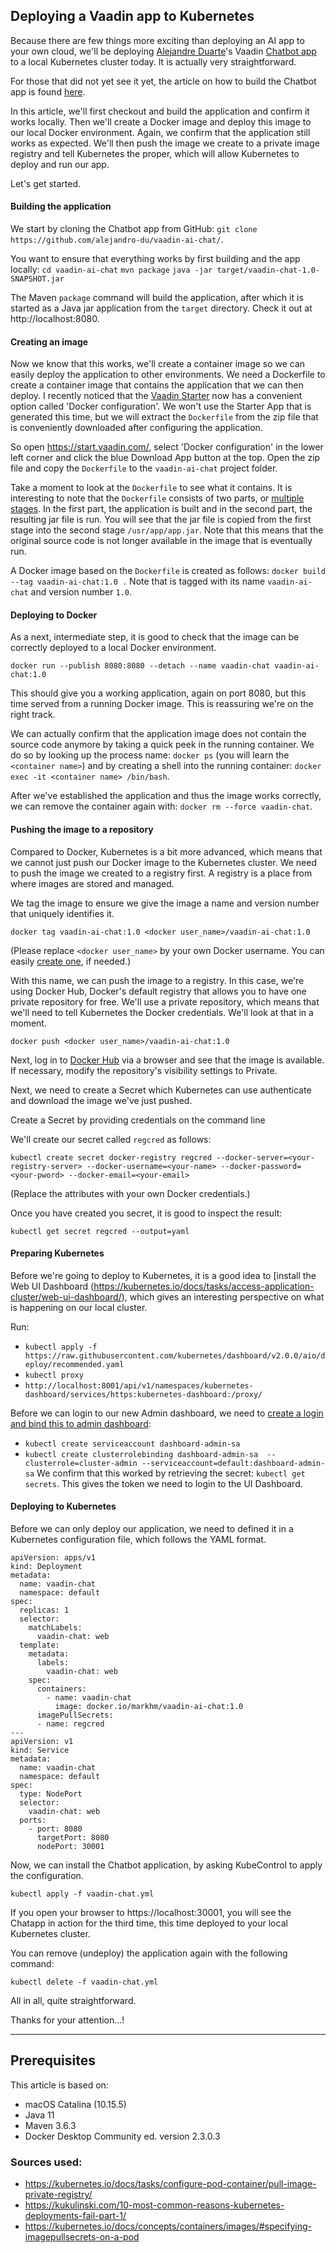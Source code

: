 ## Deploying a Vaadin app to Kubernetes
Because there are few things more exciting than deploying an AI app to your own cloud, we'll be deploying [Alejandre Duarte](https://vaadin.com/blog/author/alejandro-duarte)'s Vaadin [Chatbot app](https://vaadin.com/blog/building-a-chatbot-in-java) to a local Kubernetes cluster today. It is actually very straightforward. 

For those that did not yet see it yet, the article on how to build the Chatbot app is found [here](https://vaadin.com/blog/building-a-chatbot-in-java). 

In this article, we'll first checkout and build the application and confirm it works locally. Then we'll create a Docker image and deploy this image to our local Docker environment. Again, we confirm that the application still works as expected. We'll then push the image we create to a private image registry and tell Kubernetes the proper, which will allow Kubernetes to deploy and run our app. 

Let's get started. 

#### Building the application 
We start by cloning the Chatbot app from GitHub: `git clone https://github.com/alejandro-du/vaadin-ai-chat/`. 

You want to ensure that everything works by first building and the app locally: 
`cd vaadin-ai-chat`
`mvn package`
`java -jar target/vaadin-chat-1.0-SNAPSHOT.jar`

The Maven `package` command will build the application, after which it is started as a Java jar application from the `target` directory. Check it out at http://localhost:8080.

#### Creating an image
Now we know that this works, we'll create a container image so we can easily deploy the application to other environments. We need a Dockerfile to create a container image that contains the application that we can then deploy. I recently noticed that the [Vaadin Starter](https://start.vaadin.com/) now has a convenient option called 'Docker configuration'. We won't use the Starter App that is generated this time, but we will extract the `Dockerfile` from the zip file that is conveniently downloaded after configuring the application. 

So open https://start.vaadin.com/, select 'Docker configuration' in the lower left corner and click the blue Download App button at the top. Open the zip file and copy the `Dockerfile` to the `vaadin-ai-chat` project folder. 

Take a moment to look at the `Dockerfile` to see what it contains. It is interesting to note that the `Dockerfile` consists of two parts, or [multiple stages](https://docs.docker.com/develop/develop-images/multistage-build/). In the first part, the application is built and in the second part, the resulting jar file is run. You will see that the jar file is copied from the first stage into the second stage `/usr/app/app.jar`. Note that this means that the original source code is not longer available in the image that is eventually run. 

A Docker image based on the `Dockerfile` is created as follows: `docker build --tag vaadin-ai-chat:1.0 .` Note that is tagged with its name `vaadin-ai-chat` and version number `1.0`.

#### Deploying to Docker
As a next, intermediate step, it is good to check that the image can be correctly deployed to a local Docker environment.  

`docker run --publish 8080:8080 --detach --name vaadin-chat vaadin-ai-chat:1.0`

This should give you a working application, again on port 8080, but this time served from a running Docker image. This is reassuring we're on the right track.

We can actually confirm that the application image does not contain the source code anymore by taking a quick peek in the running container. We do so by looking up the process name: `docker ps` (you will learn the `<container name>`) and by creating a shell into the running container: `docker exec -it <container name> /bin/bash`. 

After we've established the application and thus the image works correctly, we can remove the container again with: `docker rm --force vaadin-chat`.

#### Pushing the image to a repository
Compared to Docker, Kubernetes is a bit more advanced, which means that we cannot just push our Docker image to the Kubernetes cluster. We need to push the image we created to a registry first. A registry is a place from where images are stored and managed.

We tag the image to ensure we give the image a name and version number that uniquely identifies it.    

`docker tag vaadin-ai-chat:1.0 <docker user_name>/vaadin-ai-chat:1.0`

(Please replace `<docker user_name>` by your own Docker username. You can easily [create one](https://www.docker.com/get-started), if needed.)

With this name, we can push the image to a registry. In this case, we're using Docker Hub, Docker's default registry that allows you to have one private repository for free. We'll use a private repository, which means that we'll need to tell Kubernetes the Docker credentials. We'll look at that in a moment.  

`docker push <docker user_name>/vaadin-ai-chat:1.0`

Next, log in to [Docker Hub](https://hub.docker.com/) via a browser and see that the image is available. If necessary, modify the repository's visibility settings to Private.  

Next, we need to create a Secret which Kubernetes can use authenticate and download the image we've just pushed.  

Create a Secret by providing credentials on the command line

We'll create our secret called `regcred` as follows:

`kubectl create secret docker-registry regcred --docker-server=<your-registry-server> --docker-username=<your-name> --docker-password=<your-pword> --docker-email=<your-email>`

(Replace the attributes with your own Docker credentials.)

Once you have created you secret, it is good to inspect the result: 

`kubectl get secret regcred --output=yaml`

#### Preparing Kubernetes
Before we're going to deploy to Kubernetes, it is a good idea to [install the Web UI Dashboard
(https://kubernetes.io/docs/tasks/access-application-cluster/web-ui-dashboard/), which gives an interesting perspective on what is happening on our local cluster.

Run:
- `kubectl apply -f https://raw.githubusercontent.com/kubernetes/dashboard/v2.0.0/aio/deploy/recommended.yaml`
- `kubectl proxy`  
- `http://localhost:8001/api/v1/namespaces/kubernetes-dashboard/services/https:kubernetes-dashboard:/proxy/`

Before we can login to our new Admin dashboard, we need to [create a login and bind this to admin dashboard](https://www.replex.io/blog/how-to-install-access-and-add-heapster-metrics-to-the-kubernetes-dashboard):

- `kubectl create serviceaccount dashboard-admin-sa`
- `kubectl create clusterrolebinding dashboard-admin-sa 
                                                                                       --clusterrole=cluster-admin --serviceaccount=default:dashboard-admin-sa`
We confirm that this worked by retrieving the secret: `kubectl get secrets`. This gives the token we need to login to the UI Dashboard.  

#### Deploying to Kubernetes
Before we can only deploy our application, we need to defined it in a Kubernetes configuration file, which follows the YAML format. 

```
apiVersion: apps/v1
kind: Deployment
metadata:
  name: vaadin-chat
  namespace: default
spec:
  replicas: 1
  selector:
    matchLabels:
      vaadin-chat: web
  template:
    metadata:
      labels:
        vaadin-chat: web
    spec:
      containers:
        - name: vaadin-chat
          image: docker.io/markhm/vaadin-ai-chat:1.0
      imagePullSecrets:
      - name: regcred
---
apiVersion: v1
kind: Service
metadata:
  name: vaadin-chat
  namespace: default
spec:
  type: NodePort
  selector:
    vaadin-chat: web
  ports:
    - port: 8080
      targetPort: 8080
      nodePort: 30001

``` 

Now, we can install the Chatbot application, by asking KubeControl to apply the configuration.  

`kubectl apply -f vaadin-chat.yml`

If you open your browser to https://localhost:30001, you will see the Chatapp in action for the third time, this time deployed to your local Kubernetes cluster.

You can remove (undeploy) the application again with the following command:

`kubectl delete -f vaadin-chat.yml`

All in all, quite straightforward. 

Thanks for your attention...!

----
## Prerequisites
This article is based on: 
- macOS Catalina (10.15.5)
- Java 11
- Maven 3.6.3
- Docker Desktop Community ed. version 2.3.0.3

### Sources used: 
- https://kubernetes.io/docs/tasks/configure-pod-container/pull-image-private-registry/
- https://kukulinski.com/10-most-common-reasons-kubernetes-deployments-fail-part-1/
- https://kubernetes.io/docs/concepts/containers/images/#specifying-imagepullsecrets-on-a-pod
